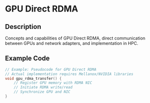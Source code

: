 # GPU Direct RDMA

## Description
Concepts and capabilities of GPU Direct RDMA, direct communication between GPUs and network adapters, and implementation in HPC.

## Example Code
```cpp
// Example: Pseudocode for GPU Direct RDMA
// Actual implementation requires Mellanox/NVIDIA libraries
void gpu_rdma_transfer() {
    // Register GPU memory with RDMA NIC
    // Initiate RDMA write/read
    // Synchronize GPU and NIC
}
```
